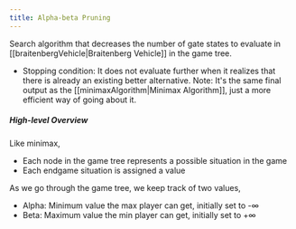 ```yaml
---
title: Alpha-beta Pruning
---
```

Search algorithm that decreases the number of gate states to evaluate in [[braitenbergVehicle|Braitenberg Vehicle]] in the game tree.
- Stopping condition: It does not evaluate further when it realizes that there is already an existing better alternative.
Note: It's the same final output as the [[minimaxAlgorithm|Minimax Algorithm]], just a more efficient way of going about it.
##### High-level Overview
Like minimax,
- Each node in the game tree represents a possible situation in the game
- Each endgame situation is assigned a value

As we go through the game tree, we keep track of two values,
- Alpha: Minimum value the max player can get, initially set to -∞
- Beta: Maximum value the min player can get, initially set to +∞